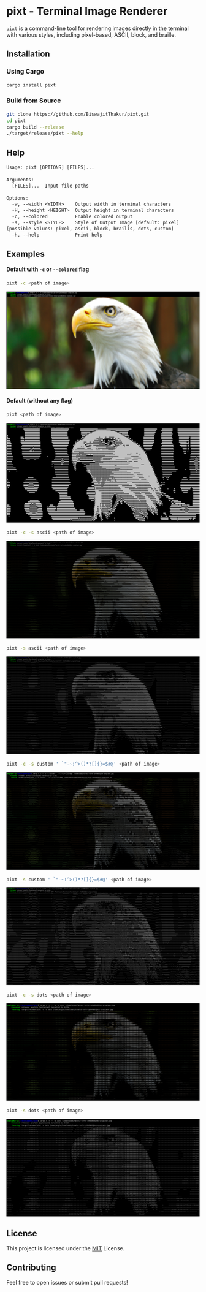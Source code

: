 # pixt - Terminal Image Renderer

`pixt` is a command-line tool for rendering images directly in the terminal with various styles, including pixel-based, ASCII, block, and braille.

## Installation

### Using Cargo

```bash
cargo install pixt
```

### Build from Source

```bash
git clone https://github.com/BiswajitThakur/pixt.git
cd pixt
cargo build --release
./target/release/pixt --help
```

## Help

```
Usage: pixt [OPTIONS] [FILES]...

Arguments:
  [FILES]...  Input file paths

Options:
  -w, --width <WIDTH>    Output width in terminal characters
  -H, --height <HEIGHT>  Output height in terminal characters
  -c, --colored          Enable colored output
  -s, --style <STYLE>    Style of Output Image [default: pixel] [possible values: pixel, ascii, block, braills, dots, custom]
  -h, --help             Print help
```

## Examples

#### Default with `-c` or `--colored` flag

```bash
pixt -c <path of image>
```

![Default_-c](./screenshots/-c_default.png)

#### Default (without any flag)

```bash
pixt <path of image>
```

![Default](./screenshots/default.png)

```bash
pixt -c -s ascii <path of image>
```

![ascii color image](./screenshots/-c_-s_ascii.png)

```bash
pixt -s ascii <path of image>
```

![ascii image](./screenshots/-s_ascii.png)

```bash
pixt -c -s custom ' `"-~:^>()*?[]{}=$#@' <path of image>
```

![custom_color_image](./screenshots/-c_-s_custom.png)

```bash
pixt -s custom ' `"-~:^>()*?[]{}=$#@' <path of image>
```

![custom image](./screenshots/-s_custom.png)

```bash
pixt -c -s dots <path of image>
```

![color dots image](./screenshots/-c_-s_dots.png)

```bash
pixt -s dots <path of image>
```

![dots image](./screenshots/-s_dots.png)

## License

This project is licensed under the [MIT](./LICENSE) License.

## Contributing

Feel free to open issues or submit pull requests!
